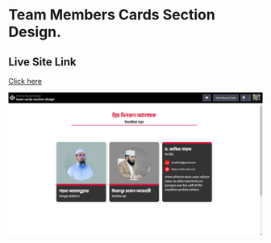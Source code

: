 # Team Members Cards Section Design.

## Live Site Link

<a href='https://nazmulhossain2905.github.io/team-cards-section-design/' >Click here</a>

<img src="./images/Screenshot.png" alt="Screenshot" />
